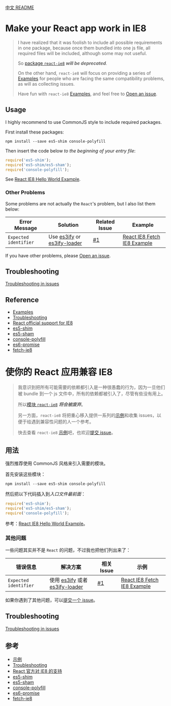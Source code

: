[中文 README](#cn-make-your-react-app-work-in-ie8)

# Make your React app work in IE8

> I have realized that it was foolish to include all possible requirements in one package, because once them bundled into one js file, all required files will be included, although some may not useful.
>
> So [package `react-ie8`][package react-ie8] ***will be deprecated***.
>
> On the other hand, `react-ie8` will focus on providing a series of [Examples] for people who are facing the same compatibility problems, as will as collecting issues.
>
> Have fun with `react-ie8` [Examples], and feel free to [Open an issue].

## Usage

I highly recommend to use CommonJS style to include required packages.

First install these packages:

```shell
npm install --save es5-shim console-polyfill
```

Then insert the code below *to the beginning of your entry file*:

```js
require('es5-shim');
require('es5-shim/es5-sham');
require('console-polyfill');
```

See [React IE8 Hello World Example].

### Other Problems

Some problems are not actually the `React`'s problem, but I also list them below:

Error Message | Solution | Related Issue | Example
------------- | -------- | ------------- | -------
`Expected identifier` | Use [es3ify] or [es3ify-loader] | [#1] | [React IE8 Fetch IE8 Example]

If you have other problems, please [Open an issue].

## Troubleshooting

[Troubleshooting in issues][Troubleshooting]

## Reference

- [Examples]
- [Troubleshooting]
- [React official support for IE8]
- [es5-shim]
- [es5-sham]
- [console-polyfill]
- [es6-promise]
- [fetch-ie8]


<a id="cn-make-your-react-app-work-in-ie8"></a>

# 使你的 React 应用兼容 IE8

> 我意识到把所有可能需要的依赖都引入是一种很愚蠢的行为，因为一旦他们被 bundle 到一个 js 文件中，所有的依赖都被引入了，尽管有些没有用上。
>
> 所以[模块 `react-ie8`][package react-ie8] ***将会被废弃***。
>
> 另一方面，`react-ie8` 将把重心移入提供一系列的[示例][Examples]和收集 issues，以便于给遇到兼容性问题的人一个参考。
>
> 快去查看 `react-ie8` [示例][Examples]吧，也欢迎[提交 issue][Open an issue]。

## 用法

强烈推荐使用 CommonJS 风格来引入需要的模块。

首先安装这些模块：

```shell
npm install --save es5-shim console-polyfill
```

然后把以下代码插入到*入口文件最前面*：

```js
require('es5-shim');
require('es5-shim/es5-sham');
require('console-polyfill');
```

参考：[React IE8 Hello World Example]。

### 其他问题

一些问题其实并不是 `React` 的问题，不过我也把他们列出来了：

错误信息 | 解决方案 | 相关 Issue | 示例
-------- | -------- | ---------- | ----
`Expected identifier` | 使用 [es3ify] 或者 [es3ify-loader] | [#1] | [React IE8 Fetch IE8 Example]

如果你遇到了其他问题，可以[提交一个 issue][Open an issue]。

## Troubleshooting

[Troubleshooting in issues][Troubleshooting]

## 参考

- [示例][Examples]
- [Troubleshooting]
- [React 官方对 IE8 的支持][React official support for IE8]
- [es5-shim]
- [es5-sham]
- [console-polyfill]
- [es6-promise]
- [fetch-ie8]


[package react-ie8]: https://www.npmjs.com/package/react-ie8
[React official support for IE8]: https://facebook.github.io/react/docs/working-with-the-browser.html#browser-support-and-polyfills
[Examples]: https://github.com/xcatliu/react-ie8/tree/master/examples
[Troubleshooting]: https://github.com/xcatliu/react-ie8/issues?utf8=%E2%9C%93&q=label%3Atroubleshooting
[Open an issue]: https://github.com/xcatliu/react-ie8/issues/new
[es5-shim]: https://github.com/es-shims/es5-shim
[es5-sham]: https://github.com/es-shims/es5-shim#shams
[console-polyfill]: https://github.com/paulmillr/console-polyfill
[es6-promise]: https://github.com/jakearchibald/es6-promise
[fetch-ie8]: https://github.com/camsong/fetch-ie8
[es3ify]: https://www.npmjs.com/package/es3ify
[es3ify-loader]: https://github.com/sorrycc/es3ify-loader
[React IE8 Hello World Example]: https://github.com/xcatliu/react-ie8/tree/master/examples/hello-world
[React IE8 Fetch IE8 Example]: https://github.com/xcatliu/react-ie8/tree/master/examples/fetch-ie8

[#1]: https://github.com/xcatliu/react-ie8/issues/1
